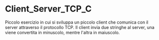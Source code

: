 # Client_Server_TCP_C

Piccolo esercizio in cui si sviluppa un piccolo client che comunica con il server attraverso il protocollo TCP. Il client invia due stringhe al server, una viene convertita in minuscolo, mentre l'altra in maiuscolo.
